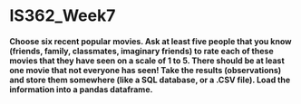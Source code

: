 # IS362_Week7
#### Choose six recent popular movies. Ask at least five people that you know (friends, family, classmates, imaginary friends) to rate each of these movies that they have seen on a scale of 1 to 5. There should be at least one movie that not everyone has seen! Take the results (observations) and store them somewhere (like a SQL database, or a .CSV file). Load the information into a pandas dataframe. 
